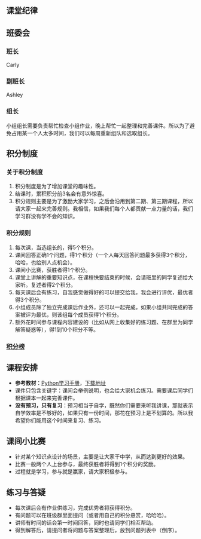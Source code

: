 ## 课堂纪律

## 班委会
### 班长
Carly

### 副班长
Ashley

### 组长
小组组长需要负责帮忙检查小组作业，晚上帮忙一起整理和完善课件。所以为了避免占用某一个人太多时间，我们可以每周重新组队和选取组长。

## 积分制度

### 关于积分制度
1. 积分制度是为了增加课堂的趣味性。
2. 结课时，累积积分前3名会有意外惊喜。
3. 积分规则主要是为了激励大家学习，之后会沿用到第二期、第三期课程，所以请大家一起来完善规则。我相信，如果我们每个人都贡献一点力量的话，我们学习群没有学不会的知识。

### 积分规则
1. 每次课，当选组长的，得5个积分。
1. 课间回答正确1个问题，得1个积分（一个人每天回答问题最多获得3个积分，哈哈，也给别人点机会）。
1. 课间小比赛，获胜者得1个积分。
1. 课堂上讲解的重要知识点，在课程快要结束的时候，会请班里的同学复述给大家听。复述者得2个积分。
1. 每天课后会有练习，自我感觉做得好的可以提交给我，我会进行评优，最优者得3个积分。
1. 小组成员除了独立完成课后作业外，还可以一起完成，如果小组共同完成的答案被评为最优，则该组每个成员获得1个积分。
1. 额外花时间参与课程内容建设的（比如从网上收集好的练习题、在群里为同学解答疑惑等），得1到10个积分不等。

### [积分榜](https://docs.google.com/spreadsheets/d/1e2vQ-ULdkgDkIcJ6XUgd-UkNh4yX0A_8_Tmdeyb43Jk/edit#gid=0)


## 课程安排
* **参考教材**：[Python学习手册](https://book.douban.com/subject/6049132/)，[下载地址](https://www.jianshu.com/p/5455e9bcee28)
* 课件只包含关键字：课间会举例说明，也会给大家机会练习。需要课后同学们根据课本一起来完善课件。
* **没有预习，只有复习**：预习相当于自学，既然你们需要来听我讲课，那就表示自学效率是不够好的，如果只有一份时间，那花在预习上是不划算的。所以我希望你们能用这个时间来复习、练习。

## 课间小比赛
* 针对某个知识点设计的场景，主要是让大家干中学，从而达到更好的效果。
* 比赛一般两个人上台参与，最终获胜者将得到1个积分的奖励。
* 过程就是学习，参与就是赢家，请大家积极参与。

## 练习与答疑
* 每次课后会有作业供练习，完成优秀者将获得积分。
* 有问题可以在班级群里面提问（或者用自己的积分悬赏，哈哈哈）。
* 讲师有时间的话会第一时间回答，同时也请同学们相互帮助。
* 得到解答后，请提问者将问题与答案整理后，放到问题列表中（倒序）。